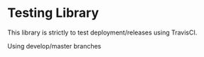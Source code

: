 # Testing Library

This library is strictly to test deployment/releases using TravisCI. 

Using develop/master branches